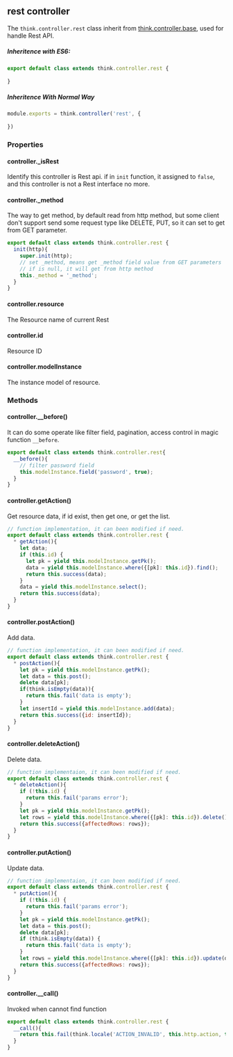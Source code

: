 ## rest controller

The `think.controller.rest` class inherit from [think.controller.base](./api_controller.html), used for handle Rest API.

##### Inheritence with ES6:

```js
export default class extends think.controller.rest {
  
}
```

##### Inheritence With Normal Way

```js
module.exports = think.controller('rest', {
  
})
```

### Properties

#### controller._isRest

Identify this controller is Rest api. if in `init` function, it assigned to `false`, and this controller is not a Rest interface no more.

#### controller._method

The way to get method, by default read from http method, but some client don't support send some request type like DELETE, PUT, so it can set to get from GET parameter.

```js
export default class extends think.controller.rest {
  init(http){
    super.init(http);
    // set _method, means get _method field value from GET parameters
    // if is null, it will get from http method
    this._method = '_method';
  }
}
```

#### controller.resource

The Resource name of current Rest

#### controller.id

Resource ID

#### controller.modelInstance

The instance model of resource.


### Methods

#### controller.__before()

It can do some operate like filter field, pagination, access control in magic function `__before`.

```js
export default class extends think.controller.rest{
  __before(){
    // filter password field
    this.modelInstance.field('password', true);
  }
}
```

#### controller.getAction()

Get resource data, if id exist, then get one, or get the list.

```js
// function implementation, it can been modified if need.
export default class extends think.controller.rest {
  * getAction(){
    let data;
    if (this.id) {
      let pk = yield this.modelInstance.getPk();
      data = yield this.modelInstance.where({[pk]: this.id}).find();
      return this.success(data);
    }
    data = yield this.modelInstance.select();
    return this.success(data);
  }
}
```

#### controller.postAction()

Add data.

```js
// function implementation, it can been modified if need.
export default class extends think.controller.rest {
  * postAction(){
    let pk = yield this.modelInstance.getPk();
    let data = this.post();
    delete data[pk];
    if(think.isEmpty(data)){
      return this.fail('data is empty');
    }
    let insertId = yield this.modelInstance.add(data);
    return this.success({id: insertId});
  }
}
```

#### controller.deleteAction()

Delete data.

```js
// function implementaion, it can been modified if need.
export default class extends think.controller.rest {
  * deleteAction(){
    if (!this.id) {
      return this.fail('params error');
    }
    let pk = yield this.modelInstance.getPk();
    let rows = yield this.modelInstance.where({[pk]: this.id}).delete();
    return this.success({affectedRows: rows});
  }
}
```

#### controller.putAction()

Update data.

```js
// function implementaion, it can been modified if need.
export default class extends think.controller.rest {
  * putAction(){
    if (!this.id) {
      return this.fail('params error');
    }
    let pk = yield this.modelInstance.getPk();
    let data = this.post();
    delete data[pk];
    if (think.isEmpty(data)) {
      return this.fail('data is empty');
    }
    let rows = yield this.modelInstance.where({[pk]: this.id}).update(data);
    return this.success({affectedRows: rows});
  }
}
```

#### controller.__call()

Invoked when cannot find function

```js
export default class extends think.controller.rest {
  __call(){
    return this.fail(think.locale('ACTION_INVALID', this.http.action, this.http.url));
  }
}
```
